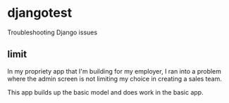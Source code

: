 # djangotest
Troubleshooting Django issues


## limit

In my propriety app that I'm building for my employer, I ran into
a problem where the admin screen is not limiting my choice in creating
a sales team.

This app builds up the basic model and does work in the basic app.

